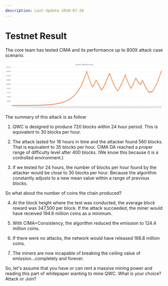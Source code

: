 ```yaml
---
description: Last Update 2020-07-26
---
```


# Testnet Result

The core team has tested CIMA and its performance up to 800X attack case scenario.

![Difficulty graph when 800X hashrate increase](../../../.gitbook/assets/image.png)

The summary of this attack is as follow  
  
1. QWC is designed to produce 720 blocks within 24 hour period. This is equivalent to 30 blocks per hour.   
  
2. The attack lasted for 16 hours in time and the attacker found 560 blocks. That is equivalent to 35 blocks per hour. CIMA DA reached a proper range of difficulty level after 400 blocks. \(We know this because it is a controlled environment.\)  
  
3. If we tested for 24 hours, the number of blocks per hour found by the attacker would be close to 30 blocks per hour. Because the algorithm constantly adjusts to a new mean value within a range of previous blocks.   
  
So what about the number of coins the chain produced?  
  
4. At the block height where the test was conducted, the average block reward was 347,500 per block. If the attack succeeded, the miner would have received 194.6 million coins as a minimum.  
  
5. With CIMA+Consistency, the algorithm reduced the emission to 124.4 million coins.  
  
6. If there were no attacks, the network would have released 166.8 million coins.  
  
7. The miners are now incapable of breaking the ceiling value of emission...completely and forever.  
  
So, let's assume that you have or can rent a massive mining power and reading this part of whitepaper wanting to mine QWC. What is your choice? Attack or Join?

